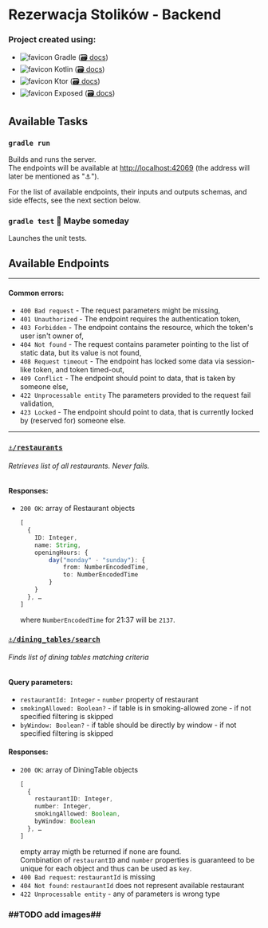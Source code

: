 # Rezerwacja Stolików - Backend

### Project created using:
- ![favicon](https://www.google.com/s2/favicons?domain=gradle.org)
  Gradle ([🗃️ docs](https://docs.gradle.org/current/userguide/userguide.html))
- ![favicon](https://www.google.com/s2/favicons?domain=play.kotlinlang.org)
  Kotlin ([🗃️ docs](https://kotlinlang.org/docs/home.html))
- ![favicon](https://www.google.com/s2/favicons?domain=ktor.io) Ktor ([🗃️ docs](https://ktor.io/docs/welcome.html))
- ![favicon](https://www.google.com/s2/favicons?domain=www.jetbrains.com/lp/mono/)
  Exposed ([🗃️ docs](https://github.com/JetBrains/Exposed/wiki))

## Available Tasks

### `gradle run`

Builds and runs the server.\
The endpoints will be available at [http://localhost:42069](http://localhost:42069) (the address will later be mentioned
as "⚓").

For the list of available endpoints, their inputs and outputs schemas, and side effects, see the next section below.

### `gradle test` 🚧 Maybe someday

Launches the unit tests.

## Available Endpoints

---

#### Common errors:

- `400 Bad request` - The request parameters might be missing,
- `401 Unauthorized` - The endpoint requires the authentication token,
- `403 Forbidden` - The endpoint contains the resource, which the token's user isn't owner of,
- `404 Not found` - The request contains parameter pointing to the list of static data, but its value is not found,
- `408 Request timeout` - The endpoint has locked some data via session-like token, and token timed-out,
- `409 Conflict` - The endpoint should point to data, that is taken by someone else,
- `422 Unprocessable entity` The parameters provided to the request fail validation,
- `423 Locked` - The endpoint should point to data, that is currently locked by (reserved for) someone else.

---

### [`⚓/restaurants`](http://localhost:42069/restaurants)

###### Retrieves list of all restaurants. Never fails.

#### Responses:

- `200 OK`: array of Restaurant objects
  ```ts
  [
    {
      ID: Integer,
      name: String,
      openingHours: {
          day("monday" - "sunday"): {
              from: NumberEncodedTime,
              to: NumberEncodedTime
          }
      }
    }, …
  ]
  ```
  where `NumberEncodedTime` for 21:37 will be `2137`.
  <!-- `number` property is guaranteed to be unique and thus can be used as `key`. -->

### [`⚓/dining_tables/search`](http://localhost:42069/dining_tables/search)

###### Finds list of dining tables matching criteria

#### Query parameters:
- `restaurantId: Integer` - `number` property of restaurant
- `smokingAllowed: Boolean?` - if table is in smoking-allowed zone - if not specified filtering is skipped
- `byWindow: Boolean?` - if table should be directly by window - if not specified filtering is skipped

#### Responses:

- `200 OK`: array of DiningTable objects
  ```ts
  [
    {
      restaurantID: Integer,
      number: Integer,
      smokingAllowed: Boolean,
      byWindow: Boolean
    }, …
  ]
  ```
  empty array migth be returned if none are found.\
  Combination of `restaurantID` and `number` properties is guaranteed to be unique for each object and thus can be used as `key`.
- `400 Bad request`: `restaurantId` is missing
- `404 Not found`: `restaurantId` does not represent available restaurant
- `422 Unprocessable entity` - any of parameters is wrong type

### ##TODO add images##
